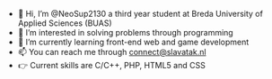 - 👋 Hi, I’m @NeoSup2130 a third year student at Breda University of Applied Sciences (BUAS)
- 👀 I’m interested in solving problems through programming
- 🌱 I’m currently learning front-end web and game development
- 📫 You can reach me through connect@slavatak.nl
- 👉 Current skills are C/C++, PHP, HTML5 and CSS

<!---
NeoSup2130/NeoSup2130 is a ✨ special ✨ repository because its `README.md` (this file) appears on your GitHub profile.
You can click the Preview link to take a look at your changes.
--->
